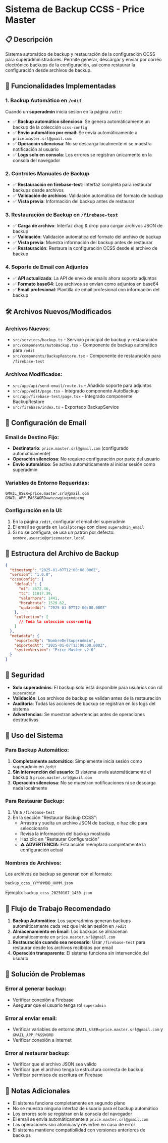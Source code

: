 # Sistema de Backup CCSS - Price Master

## 📋 Descripción

Sistema automático de backup y restauración de la configuración CCSS para superadministradores. Permite generar, descargar y enviar por correo electrónico backups de la configuración, así como restaurar la configuración desde archivos de backup.

## 🚀 Funcionalidades Implementadas

### 1. Backup Automático en `/edit`

Cuando un **superadmin** inicia sesión en la página `/edit`:

- ✅ **Backup automático silencioso**: Se genera automáticamente un backup de la colección `ccss-config`
- ✅ **Envío automático por email**: Se envía automáticamente a `price.master.srl@gmail.com`
- ✅ **Operación silenciosa**: No se descarga localmente ni se muestra notificación al usuario
- ✅ **Logs solo en consola**: Los errores se registran únicamente en la consola del navegador

### 2. Controles Manuales de Backup

- ✅ **Restauración en firebase-test**: Interfaz completa para restaurar backups desde archivos
- ✅ **Validación de archivos**: Validación automática del formato de backup
- ✅ **Vista previa**: Información del backup antes de restaurar

### 3. Restauración de Backup en `/firebase-test`

- ✅ **Carga de archivo**: Interfaz drag & drop para cargar archivos JSON de backup
- ✅ **Validación**: Validación automática del formato del archivo de backup
- ✅ **Vista previa**: Muestra información del backup antes de restaurar
- ✅ **Restauración**: Restaura la configuración CCSS desde el archivo de backup

### 4. Soporte de Email con Adjuntos

- ✅ **API actualizada**: La API de envío de emails ahora soporta adjuntos
- ✅ **Formato base64**: Los archivos se envían como adjuntos en base64
- ✅ **Email profesional**: Plantilla de email profesional con información del backup

## 🛠️ Archivos Nuevos/Modificados

### Archivos Nuevos:
- `src/services/backup.ts` - Servicio principal de backup y restauración
- `src/components/AutoBackup.tsx` - Componente de backup automático para `/edit`
- `src/components/BackupRestore.tsx` - Componente de restauración para `/firebase-test`

### Archivos Modificados:
- `src/app/api/send-email/route.ts` - Añadido soporte para adjuntos
- `src/app/edit/page.tsx` - Integrado componente AutoBackup
- `src/app/firebase-test/page.tsx` - Integrado componente BackupRestore
- `src/firebase/index.ts` - Exportado BackupService

## 📧 Configuración de Email

### Email de Destino Fijo:
- **Destinatario**: `price.master.srl@gmail.com` (configurado automáticamente)
- **Operación silenciosa**: No requiere configuración por parte del usuario
- **Envío automático**: Se activa automáticamente al iniciar sesión como superadmin

### Variables de Entorno Requeridas:
```env
GMAIL_USER=price.master.srl@gmail.com
GMAIL_APP_PASSWORD=wnzzwgiuqxmdpcng
```

### Configuración en la UI:
1. En la página `/edit`, configurar el email del superadmin
2. El email se guarda en `localStorage` con clave `superadmin_email`
3. Si no se configura, se usa un patrón por defecto: `nombre.usuario@pricemaster.local`

## 📁 Estructura del Archivo de Backup

```json
{
  "timestamp": "2025-01-07T12:00:00.000Z",
  "version": "1.0.0",
  "ccssConfig": {
    "default": {
      "mt": 3672.46,
      "tc": 11017.39,
      "valorhora": 1441,
      "horabruta": 1529.62,
      "updatedAt": "2025-01-07T12:00:00.000Z"
    },
    "collection": [
      // Toda la colección ccss-config
    ]
  },
  "metadata": {
    "exportedBy": "NombreDelSuperAdmin",
    "exportedAt": "2025-01-07T12:00:00.000Z",
    "systemVersion": "Price Master v2.0"
  }
}
```

## 🔐 Seguridad

- **Solo superadmins**: El backup solo está disponible para usuarios con rol `superadmin`
- **Validación**: Los archivos de backup se validan antes de la restauración
- **Auditoría**: Todas las acciones de backup se registran en los logs del sistema
- **Advertencias**: Se muestran advertencias antes de operaciones destructivas

## 🚨 Uso del Sistema

### Para Backup Automático:

1. **Completamente automático**: Simplemente inicia sesión como superadmin en `/edit`
2. **Sin intervención del usuario**: El sistema envía automáticamente el backup a `price.master.srl@gmail.com`
3. **Operación silenciosa**: No se muestran notificaciones ni se descarga nada localmente

### Para Restaurar Backup:

1. Ve a `/firebase-test`
2. En la sección "Restaurar Backup CCSS":
   - Arrastra y suelta un archivo JSON de backup, o haz clic para seleccionarlo
   - Revisa la información del backup mostrada
   - Haz clic en "Restaurar Configuración"
   - **⚠️ ADVERTENCIA**: Esta acción reemplaza completamente la configuración actual

### Nombres de Archivos:

Los archivos de backup se generan con el formato:
```
backup_ccss_YYYYMMDD_HHMM.json
```

Ejemplo: `backup_ccss_20250107_1430.json`

## 🔄 Flujo de Trabajo Recomendado

1. **Backup Automático**: Los superadmins generan backups automáticamente cada vez que inician sesión en `/edit`
2. **Almacenamiento en Email**: Los backups se almacenan automáticamente en `price.master.srl@gmail.com`
3. **Restauración cuando sea necesario**: Usar `/firebase-test` para restaurar desde los archivos recibidos por email
4. **Operación transparente**: El sistema funciona sin intervención del usuario

## 🐛 Solución de Problemas

### Error al generar backup:
- Verificar conexión a Firebase
- Asegurar que el usuario tenga rol `superadmin`

### Error al enviar email:
- Verificar variables de entorno `GMAIL_USER=price.master.srl@gmail.com` y `GMAIL_APP_PASSWORD`
- Verificar conexión a internet

### Error al restaurar backup:
- Verificar que el archivo JSON sea válido
- Verificar que el archivo tenga la estructura correcta de backup
- Verificar permisos de escritura en Firebase

## 📝 Notas Adicionales

- El sistema funciona completamente en segundo plano
- No se muestra ninguna interfaz de usuario para el backup automático
- Los errores solo se registran en la consola del navegador
- El email se envía automáticamente a `price.master.srl@gmail.com`
- Las operaciones son atómicas y revierten en caso de error
- El sistema mantiene compatibilidad con versiones anteriores de backups
